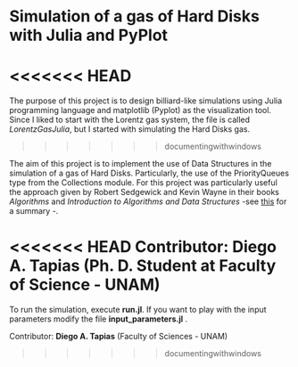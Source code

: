 Simulation of a gas of Hard Disks with Julia and PyPlot
============================================================================

<<<<<<< HEAD
=======
The purpose of this project is to design billiard-like simulations using Julia programming language and matplotlib (Pyplot)
as the visualization tool. Since I liked to start with the Lorentz gas system, the file is called *LorentzGasJulia*, but I
started with simulating the Hard Disks gas.
>>>>>>> documentingwithwindows

The aim of this project is to implement the use of Data Structures in the simulation of a gas of Hard Disks. Particularly, the use of the PriorityQueues type from the Collections module. For this project was particularly useful the approach given by Robert Sedgewick and Kevin Wayne in their books *Algorithms* and *Introduction to Algorithms and Data Structures* -see [this](http://www.cs.princeton.edu/courses/archive/spr07/cos226/lectures/06PriorityQueues.pdf)
for a summary -.

<<<<<<< HEAD
Contributor: **Diego A. Tapias** (Ph. D. Student at Faculty of Science - UNAM)
=======
To run the simulation, execute **run.jl**. If you want to play with the input parameters modify the file **input_parameters.jl** .

Contributor: **Diego A. Tapias** (Faculty of Sciences - UNAM)
>>>>>>> documentingwithwindows

